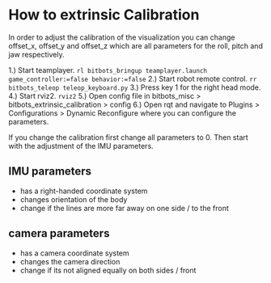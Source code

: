 # How to extrinsic Calibration
In order to adjust the calibration of the visualization you can change offset_x, offset_y and offset_z which are all parameters for the roll, pitch and jaw respectively.

1.) Start teamplayer.
```rl bitbots_bringup teamplayer.launch game_controller:=false behavior:=false```
2.) Start robot remote control.
```rr bitbots_teleop teleop_keyboard.py```
3.) Press key 1 for the right head mode.
4.) Start rviz2.
```rviz2```
5.) Open config file in bitbots_misc > bitbots_extrinsic_calibration > config
6.) Open rqt and navigate to Plugins > Configurations > Dynamic Reconfigure where you can configure the parameters.

If you change the calibration first change all parameters to 0.
Then start with the adjustment of the IMU parameters.

## IMU parameters
* has a right-handed coordinate system
* changes orientation of the body
* change if the lines are more far away on one side / to the front

## camera parameters
* has a camera coordinate system
* changes the camera direction
* change if its not aligned equally on both sides / front

